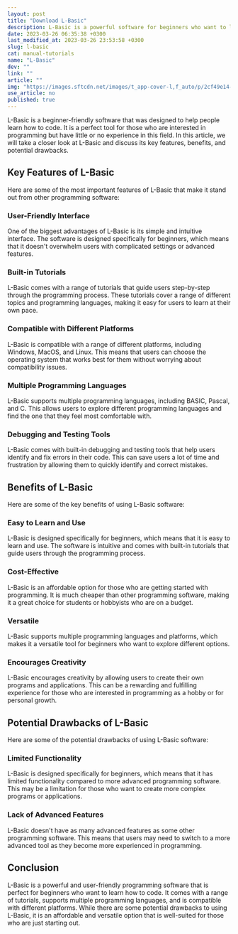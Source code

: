 ```yaml
---
layout: post
title: "Download L-Basic"
description: L-Basic is a powerful software for beginners who want to learn programming. Read on to learn more about its key features and benefits.
date: 2023-03-26 06:35:38 +0300
last_modified_at: 2023-03-26 23:53:58 +0300
slug: l-basic
cat: manual-tutorials
name: "L-Basic"
dev: ""
link: ""
article: ""
img: "https://images.sftcdn.net/images/t_app-cover-l,f_auto/p/2cf49e14-a69d-11e6-876e-00163ec9f5fa/745149933/l-basic-screenshot.jpg"
use_article: no
published: true
---
```



L-Basic is a beginner-friendly software that was designed to help people learn how to code. It is a perfect tool for those who are interested in programming but have little or no experience in this field. In this article, we will take a closer look at L-Basic and discuss its key features, benefits, and potential drawbacks.

## Key Features of L-Basic

Here are some of the most important features of L-Basic that make it stand out from other programming software:

### User-Friendly Interface

One of the biggest advantages of L-Basic is its simple and intuitive interface. The software is designed specifically for beginners, which means that it doesn't overwhelm users with complicated settings or advanced features.

### Built-in Tutorials

L-Basic comes with a range of tutorials that guide users step-by-step through the programming process. These tutorials cover a range of different topics and programming languages, making it easy for users to learn at their own pace.

### Compatible with Different Platforms

L-Basic is compatible with a range of different platforms, including Windows, MacOS, and Linux. This means that users can choose the operating system that works best for them without worrying about compatibility issues.

### Multiple Programming Languages

L-Basic supports multiple programming languages, including BASIC, Pascal, and C. This allows users to explore different programming languages and find the one that they feel most comfortable with.

### Debugging and Testing Tools

L-Basic comes with built-in debugging and testing tools that help users identify and fix errors in their code. This can save users a lot of time and frustration by allowing them to quickly identify and correct mistakes.

## Benefits of L-Basic

Here are some of the key benefits of using L-Basic software:

### Easy to Learn and Use

L-Basic is designed specifically for beginners, which means that it is easy to learn and use. The software is intuitive and comes with built-in tutorials that guide users through the programming process.

### Cost-Effective

L-Basic is an affordable option for those who are getting started with programming. It is much cheaper than other programming software, making it a great choice for students or hobbyists who are on a budget.

### Versatile

L-Basic supports multiple programming languages and platforms, which makes it a versatile tool for beginners who want to explore different options.

### Encourages Creativity

L-Basic encourages creativity by allowing users to create their own programs and applications. This can be a rewarding and fulfilling experience for those who are interested in programming as a hobby or for personal growth.

## Potential Drawbacks of L-Basic

Here are some of the potential drawbacks of using L-Basic software:

### Limited Functionality

L-Basic is designed specifically for beginners, which means that it has limited functionality compared to more advanced programming software. This may be a limitation for those who want to create more complex programs or applications.

### Lack of Advanced Features

L-Basic doesn't have as many advanced features as some other programming software. This means that users may need to switch to a more advanced tool as they become more experienced in programming.

## Conclusion

L-Basic is a powerful and user-friendly programming software that is perfect for beginners who want to learn how to code. It comes with a range of tutorials, supports multiple programming languages, and is compatible with different platforms. While there are some potential drawbacks to using L-Basic, it is an affordable and versatile option that is well-suited for those who are just starting out.